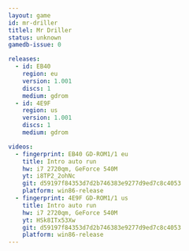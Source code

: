 ```yaml
---
layout: game
id: mr-driller
titlel: Mr Driller
status: unknown
gamedb-issue: 0

releases:
  - id: EB40
    region: eu
    version: 1.001
    discs: 1
    medium: gdrom
  - id: 4E9F
    region: us
    version: 1.001
    discs: 1
    medium: gdrom

videos:
  - fingerprint: EB40 GD-ROM1/1 eu
    title: Intro auto run
    hw: i7 2720qm, GeForce 540M
    yt: i8TP2_2ohNc
    git: d59197f84353d7d2b746383e9277d9ed7c8c4053
    platform: win86-release
  - fingerprint: 4E9F GD-ROM1/1 us
    title: Intro auto run
    hw: i7 2720qm, GeForce 540M
    yt: HSk8ITx53Xw
    git: d59197f84353d7d2b746383e9277d9ed7c8c4053
    platform: win86-release
---
```

